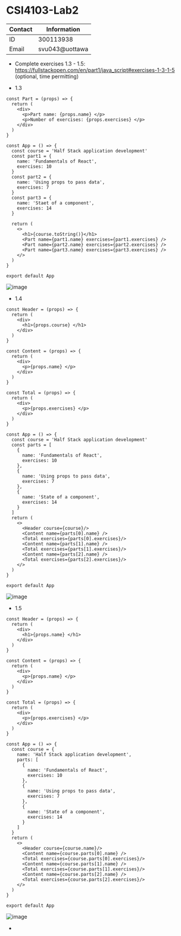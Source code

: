 # CSI4103-Lab2

| Contact      | Information |
| ----------- | ----------- |
| ID      | 300113938       |
| Email   | svu043@uottawa        |


* Complete exercises 1.3 - 1.5: https://fullstackopen.com/en/part1/java_script#exercises-1-3-1-5 (optional, time permitting)

* 1.3

```
const Part = (props) => {
  return (
    <div>
      <p>Part name: {props.name} </p>
      <p>Number of exercises: {props.exercises} </p>
    </div>
  )
}

const App = () => {
  const course = 'Half Stack application development'
  const part1 = {
    name: 'Fundamentals of React',
    exercises: 10
  }
  const part2 = {
    name: 'Using props to pass data',
    exercises: 7
  }
  const part3 = {
    name: 'Staet of a component',
    exercises: 14
  }
  
  return (
    <>
      <h1>{course.toString()}</h1>
      <Part name={part1.name} exercises={part1.exercises} />
      <Part name={part2.name} exercises={part2.exercises} />
      <Part name={part3.name} exercises={part3.exercises} />
    </>
  )
}

export default App

```

![image](https://user-images.githubusercontent.com/71732942/213956718-b91aa8a9-ac70-4bae-922b-7c822a0084b0.png)


* 1.4
```
const Header = (props) => {
  return (
    <div>
      <h1>{props.course} </h1>
    </div>
  )
}

const Content = (props) => {
  return (
    <div>
      <p>{props.name} </p>
    </div>
  )
}

const Total = (props) => {
  return (
    <div>
      <p>{props.exercises} </p>
    </div>
  )
}

const App = () => {
  const course = 'Half Stack application development'
  const parts = [
    {
      name: 'Fundamentals of React',
      exercises: 10
    },
    {
      name: 'Using props to pass data',
      exercises: 7
    },
    {
      name: 'State of a component',
      exercises: 14
    }
  ]
  return (
    <>
      <Header course={course}/>
      <Content name={parts[0].name} />
      <Total exercises={parts[0].exercises}/>
      <Content name={parts[1].name} />
      <Total exercises={parts[1].exercises}/>
      <Content name={parts[2].name} />
      <Total exercises={parts[2].exercises}/>
    </>
  )
}

export default App
```
![image](https://user-images.githubusercontent.com/71732942/213957303-0a815c92-5cad-437c-93be-8b3ec23a0b77.png)

* 1.5
```
const Header = (props) => {
  return (
    <div>
      <h1>{props.name} </h1>
    </div>
  )
}

const Content = (props) => {
  return (
    <div>
      <p>{props.name} </p>
    </div>
  )
}

const Total = (props) => {
  return (
    <div>
      <p>{props.exercises} </p>
    </div>
  )
}

const App = () => {
  const course = {
    name: 'Half Stack application development',
    parts: [
      {
        name: 'Fundamentals of React',
        exercises: 10
      },
      {
        name: 'Using props to pass data',
        exercises: 7
      },
      {
        name: 'State of a component',
        exercises: 14
      }
    ]
  }
  return (
    <>
      <Header course={course.name}/>
      <Content name={course.parts[0].name} />
      <Total exercises={course.parts[0].exercises}/>
      <Content name={course.parts[1].name} />
      <Total exercises={course.parts[1].exercises}/>
      <Content name={course.parts[2].name} />
      <Total exercises={course.parts[2].exercises}/>
    </>
  )
}

export default App
```
![image](https://user-images.githubusercontent.com/71732942/213957462-fd659424-98d7-44d9-982e-0ea65bf14c4c.png)




*
